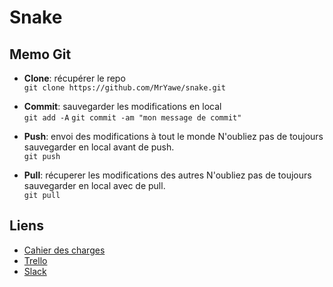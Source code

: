 # Snake

## Memo Git

* **Clone**: récupérer le repo  
`git clone https://github.com/MrYawe/snake.git`

* **Commit**: sauvegarder les modifications en local     
`git add -A`
`git commit -am "mon message de commit"`

* **Push**: envoi des modifications à tout le monde 
N'oubliez pas de toujours sauvegarder en local avant de push.    
`git push`

* **Pull**: récuperer les modifications des autres 
N'oubliez pas de toujours sauvegarder en local avec de pull.   
`git pull`

## Liens
* [Cahier des charges](https://goo.gl/QdoBUI)
* [Trello](https://trello.com/b/cI9Wid56/ipi-snake)
* [Slack](https://larakis.slack.com)
